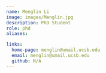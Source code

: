 ```yaml
---
name: Menglin Li
image: images/Menglin.jpg
description: PhD Student
role: phd
aliases:

links:
  home-page: menglin@umail.ucsb.edu
  email: menglin@umail.ucsb.edu
  github: N/A
---
```



